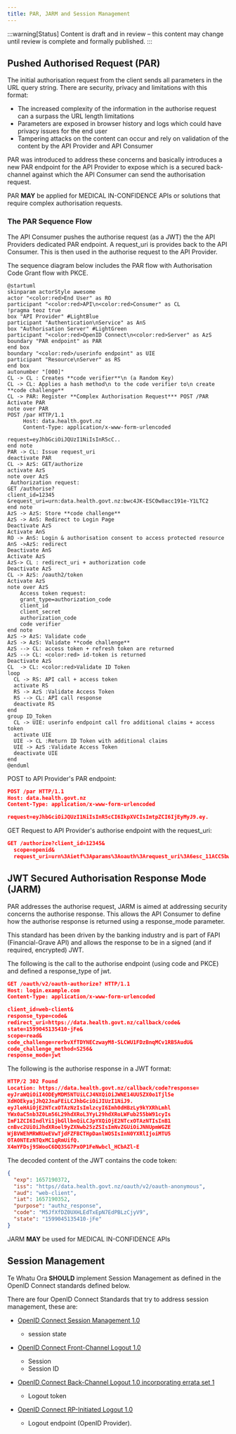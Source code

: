```yaml
---
title: PAR, JARM and Session Management
---
```

:::warning[Status]
Content is draft and in review – this content may change until review is complete and formally published.
:::

## Pushed Authorised Request (PAR)

The initial authorisation request from the client sends all parameters in the URL query string. There are security, privacy and limitations with this format:

- The increased complexity of the information in the authorise request can a surpass the URL length limitations
- Parameters are exposed in browser history and logs which could have privacy issues for the end user
- Tampering attacks on the content can occur and rely on validation of the content by the API Provider and API Consumer

PAR was introduced to address these concerns and basically introduces a new PAR endpoint for the API Provider to expose which is a secured back-channel against which the API Consumer can send the authorisation request.

PAR **MAY** be applied for MEDICAL IN-CONFIDENCE APIs or solutions that require complex authorisation requests.

### The PAR Sequence Flow

The API Consumer pushes the authorise request (as a JWT) the the API Providers dedicated PAR endpoint. A request_uri is provides back to the API Consumer. This is then used in the authorise request to the API Provider.

The sequence diagram below includes the PAR flow with Authorisation Code Grant flow with PKCE.

```plantuml
@startuml
skinparam actorStyle awesome
actor "<color:red>End User" as RO
participant "<color:red>API\n<color:red>Consumer" as CL
!pragma teoz true
box "API Provider" #LightBlue
participant "Authentication\nService" as AnS
box "Authorisation Server" #LightGreen
participant "<color:red>OpenID Connect\n<color:red>Server" as AzS
boundary "PAR endpoint" as PAR
end box
boundary "<color:red>/userinfo endpoint" as UIE
participant "Resource\nServer" as RS
end box
autonumber "[000]"
CL -> CL : Creates **code verifier**\n (a Random Key)
CL -> CL: Applies a hash method\n to the code verifier to\n create **code challenge**
CL -> PAR: Register **Complex Authorisation Request*** POST /PAR
Activate PAR
note over PAR
POST /par HTTP/1.1
     Host: data.health.govt.nz
     Content-Type: application/x-www-form-urlencoded

request=eyJhbGciOiJQUzI1NiIsInR5cC..
end note
PAR -> CL: Issue request_uri
deactivate PAR
CL -> AzS: GET/authorize
activate AzS
note over AzS
 Authorization request:
GET /authorise?
client_id=12345
&request_uri=urn:data.health.govt.nz:bwc4JK-ESC0w8acc191e-Y1LTC2
end note
AzS -> AzS: Store **code challenge**
AzS -> AnS: Redirect to Login Page
Deactivate AzS
Activate AnS
RO -> AnS: Login & authorisation consent to access protected resource
AnS ->AzS: redirect
Deactivate AnS
Activate AzS
AzS-> CL : redirect_uri + authorization code
Deactivate AzS
CL -> AzS: /oauth2/token
Activate AzS
note over AzS
    Access token request:
    grant_type=authorization_code
    client_id
    client_secret
    authorization_code
    code verifier
end note
AzS -> AzS: Validate code
AzS -> AzS: Validate **code challenge**
AzS --> CL: access token + refresh token are returned
AzS --> CL: <color:red> id-token is returned
Deactivate AzS
CL  -> CL: <color:red>Validate ID Token
loop
  CL -> RS: API call + access token
  activate RS
  RS -> AzS :Validate Access Token
  RS --> CL: API call response
  deactivate RS
end
group ID_Token
  CL -> UIE: userinfo endpoint call fro additional claims + access token
  activate UIE
  UIE -> CL :Return ID Token with additional claims
  UIE -> AzS :Validate Access Token
  deactivate UIE
end
@enduml
```

<DetailedDescription text="The diagram depicts an authorization flow initiated by an API consumer involving an end user, an authentication service, an authorization server with a PAR endpoint and a userinfo endpoint, and a resource server. The API consumer generates a code verifier and challenge, registers a complex authorization request with the PAR endpoint, and redirects to the authorization server for user login and consent. Upon approval, the authorization server redirects back with an authorization code, which the API consumer exchanges for access and refresh tokens, as well as an ID token. The API consumer validates the ID token and uses the access token for subsequent API calls to the resource server, which validates it with the authorization server. The API consumer can optionally call the userinfo endpoint with the access token to retrieve additional claims from the ID token." />

POST to API Provider's PAR endpoint:

```json
POST /par HTTP/1.1
Host: data.health.govt.nz
Content-Type: application/x-www-form-urlencoded

request=eyJhbGciOiJQUzI1NiIsInR5cCI6IkpXVCIsImtpZCI6IjEyMyJ9.ey.
```

GET Request to API Provider's authorise endpoint with the request_uri:

<!-- cspell:disable -->
```json
GET /authorize?client_id=12345&
  scope=openid&
  request_uri=urn%3Aietf%3Aparams%3Aoauth%3Arequest_uri%3A6esc_11ACC5bwc014ltc14eY22c  
```
<!-- cspell:enable -->

## JWT Secured Authorisation Response Mode (JARM)

PAR addresses the authorise request, JARM is aimed at addressing security concerns the authorise response. This allows the API Consumer to define how the authorise response is returned using a response_mode parameter.

This standard has been driven by the banking industry and is part of FAPI (Financial-Grave API) and allows the response to be in a signed (and if required, encrypted) JWT.

The following is the call to the authorise endpoint (using code and PKCE) and defined a response_type of jwt.

<!-- cspell:disable -->
```json
GET /oauth/v2/oauth-authorize? HTTP/1.1
Host: login.example.com
Content-Type: application/x-www-form-urlencoded

client_id=web-client&
response_type=code&
redirect_uri=https://data.health.govt.nz/callback/code&
state=1599045135410-jFe&
scope=read&
code_challenge=rerbvXfTDYNECzwayM8-SLCWU1FDzBnqMCv1RB5AudU&
code_challenge_method=S256&
response_mode=jwt
```

The following is the authorise response in a JWT format:

```json
HTTP/2 302 Found
Location: https://data.health.govt.nz/callback/code?response=
eyJraWQiOiI4ODEyMDM5NTUiLCJ4NXQiOiJWNE14UU5ZX0o1Tjl5e
XdHOEkyajJhQ2JnaFEiLCJhbGciOiJIUzI1NiJ9.
eyJleHAiOjE2NTcxOTAzNzIsImlzcyI6Imh0dHBzLy9kYXRhLmhl
YWx0aC5nb3Z0Lm56L29hdXRoL3YyL29hdXRoLWFub255bW91cyIs
ImF1ZCI6IndlYi1jbGllbnQiLCJpYXQiOjE2NTcxOTAzNTIsInB1
cnBvc2UiOiJhdXRoel9yZXNwb25zZSIsImNvZGUiOiJNNUpmWGZE
WjBVWEhMRWRUeEVwTjdFZFBCTHpDanlWOSIsInN0YXRlIjoiMTU5
OTA0NTEzNTQxMC1qRmUifQ.
X4mYFDsj9SWooC6DQ3SG7PxOP1FeNwbcl_HCbAZl-E
```

The decoded content of the JWT contains the code token:

```json
{
  "exp": 1657190372,
  "iss": "https//data.health.govt.nz/oauth/v2/oauth-anonymous",
  "aud": "web-client",
  "iat": 1657190352,
  "purpose": "authz_response",
  "code": "M5JfXfDZ0UXHLEdTxEpN7EdPBLzCjyV9",
  "state": "1599045135410-jFe"
}
```

<!-- cspell:enable -->
JARM **MAY** be used for MEDICAL IN-CONFIDENCE APIs

## Session Management

Te Whatu Ora **SHOULD** implement Session Management as defined in the OpenID Connect standards defined below.

There are four OpenID Connect Standards that try to address session management, these are:

- [OpenID Connect Session Management 1.0](https://openid.net/specs/openid-connect-session-1_0.html)
  - session state
- [OpenID Connect Front-Channel Logout 1.0](https://openid.net/specs/openid-connect-frontchannel-1_0.html)
  - Session
  - Session ID
- [OpenID Connect Back-Channel Logout 1.0 incorporating errata set 1](https://openid.net/specs/openid-connect-backchannel-1_0.html)

  - Logout token

- [OpenID Connect RP-Initiated Logout 1.0](https://openid.net/specs/openid-connect-rpinitiated-1_0.html)

  - Logout endpoint (OpenID Provider).
